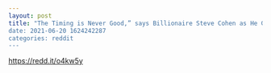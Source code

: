 ```yaml
--- 
layout: post 
title: "The Timing is Never Good,” says Billionaire Steve Cohen as He Goes Full Crypto 
date: 2021-06-20 1624242287 
categories: reddit 
--- 
```

https://redd.it/o4kw5y